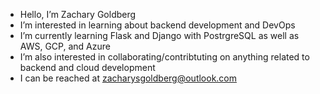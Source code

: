 - Hello, I’m Zachary Goldberg
- I’m interested in learning about backend development and DevOps
- I’m currently learning Flask and Django with PostrgreSQL as well as AWS, GCP, and Azure
- I’m also interested in collaborating/contribtuting on anything related to backend and cloud development
- I can be reached at zacharysgoldberg@outlook.com

<!---
zacharysgoldberg/zacharysgoldberg is a ✨ special ✨ repository because its `README.md` (this file) appears on your GitHub profile.
You can click the Preview link to take a look at your changes.
--->
